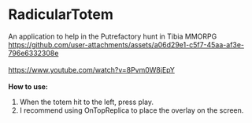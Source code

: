 # RadicularTotem
An application to help in the Putrefactory hunt in Tibia MMORPG
<br/>
https://github.com/user-attachments/assets/a06d29e1-c5f7-45aa-af3e-796e6332308e
<br/>
<br/>
https://www.youtube.com/watch?v=8Pvm0W8jEpY
<br/>
<br/>
**How to use:**
1) When the totem hit to the left, press play. <br/>
2) I recommend using OnTopReplica to place the overlay on the screen.
